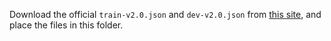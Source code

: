 Download the official `train-v2.0.json` and `dev-v2.0.json` from [this site](https://rajpurkar.github.io/SQuAD-explorer/), and place the files in this folder.